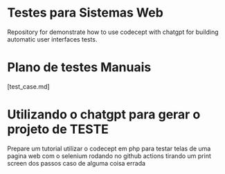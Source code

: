 # Testes para Sistemas Web
Repository for demonstrate how to use codecept with chatgpt for building automatic user interfaces tests. 

# Plano de testes Manuais

[test_case.md]

# Utilizando o chatgpt para gerar o projeto de TESTE
Prepare um tutorial utilizar o codecept em php para testar telas de uma pagina web com o selenium rodando no github actions tirando um print screen dos passos caso de alguma coisa errada
